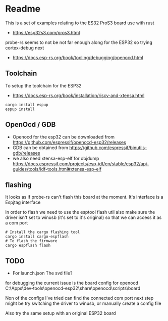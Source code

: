 # Readme

This is a set of examples relating to the ES32 ProS3 board use with rust

  * https://esp32s3.com/pros3.html

probe-rs seems to not be not far enough along for the ESP32
so trying cortex-debug next

  * https://docs.esp-rs.org/book/tooling/debugging/openocd.html

## Toolchain

To setup the toolchain for the ESP32

  * https://docs.esp-rs.org/book/installation/riscv-and-xtensa.html

```
cargo install espup
espup install
```

## OpenOcd / GDB

  * Openocd for the esp32 can be downloaded from  
    https://github.com/espressif/openocd-esp32/releases
  * GDB can be obtained from
    https://github.com/espressif/binutils-gdb/releases
  * we also need xtensa-esp-elf for objdump
    https://docs.espressif.com/projects/esp-idf/en/stable/esp32/api-guides/tools/idf-tools.html#xtensa-esp-elf


## flashing

It looks as if probe-rs can't flash this board at the moment.
It's interface is a Espjtag interface

In order to flash we need to use the esptool flash util
also make sure the driver isn't set to winusb (it's set to it's original) so that we can access it as a com port
```
# Install the cargo flashing tool
cargo install cargo-espflash
# To flash the firmware
cargo espflash flash
```

## TODO

  * For launch.json The svd file?

for debugging the current issue is the board config for openocd
C:\Apps\dev-tools\openocd-esp32\share\openocd\scripts\board

Non of the configs I've tried can find the connected com port
next step might be try switching the driver to winusb, or manually create a config file

Also try the same setup with an original ESP32 board
